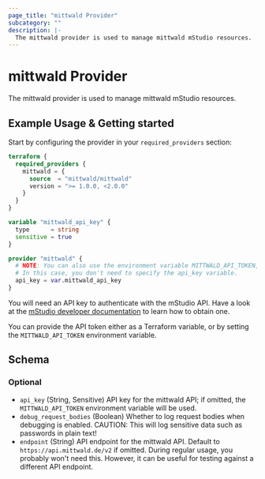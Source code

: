 ```yaml
---
page_title: "mittwald Provider"
subcategory: ""
description: |-
  The mittwald provider is used to manage mittwald mStudio resources.
---
```


# mittwald Provider

The mittwald provider is used to manage mittwald mStudio resources.

## Example Usage & Getting started

Start by configuring the provider in your `required_providers` section:

```terraform
terraform {
  required_providers {
    mittwald = {
      source  = "mittwald/mittwald"
      version = ">= 1.0.0, <2.0.0"
    }
  }
}

variable "mittwald_api_key" {
  type      = string
  sensitive = true
}

provider "mittwald" {
  # NOTE: You can also use the environment variable MITTWALD_API_TOKEN, instead.
  # In this case, you don't need to specify the api_key variable.
  api_key = var.mittwald_api_key
}
```

You will need an API key to authenticate with the mStudio API. Have a look at the [mStudio developer documentation](https://developer.mittwald.de/docs/v2/api/intro/) to learn how to obtain one.

You can provide the API token either as a Terraform variable, or by setting the `MITTWALD_API_TOKEN` environment variable.

<!-- schema generated by tfplugindocs -->
## Schema

### Optional

- `api_key` (String, Sensitive) API key for the mittwald API; if omitted, the `MITTWALD_API_TOKEN` environment variable will be used.
- `debug_request_bodies` (Boolean) Whether to log request bodies when debugging is enabled. CAUTION: This will log sensitive data such as passwords in plain text!
- `endpoint` (String) API endpoint for the mittwald API. Default to `https://api.mittwald.de/v2` if omitted. During regular usage, you probably won't need this. However, it can be useful for testing against a different API endpoint.
